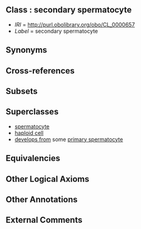 
## Class : secondary spermatocyte

 * *IRI* = http://purl.obolibrary.org/obo/CL_0000657
 * *Label* = secondary spermatocyte

## Synonyms


## Cross-references


## Subsets


## Superclasses

 * [spermatocyte](../../CL/17/CL_0000017.md)
 * [haploid cell](../../CL/13/CL_0000413.md)
 * [develops from](../../RO/02/RO_0002202.md) some [primary spermatocyte](../../CL/56/CL_0000656.md)

## Equivalencies


## Other Logical Axioms


## Other Annotations


## External Comments

